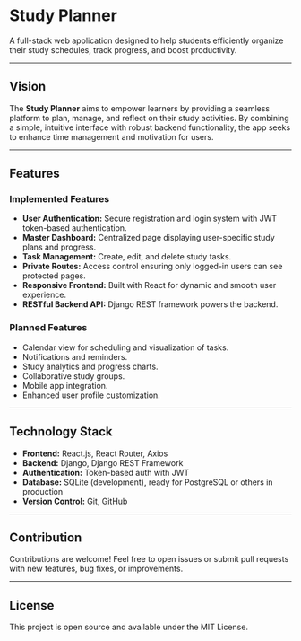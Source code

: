# Study Planner

A full-stack web application designed to help students efficiently organize their study schedules, track progress, and boost productivity.

---

## Vision

The **Study Planner** aims to empower learners by providing a seamless platform to plan, manage, and reflect on their study activities. By combining a simple, intuitive interface with robust backend functionality, the app seeks to enhance time management and motivation for users.

---

## Features

### Implemented Features
- **User Authentication:** Secure registration and login system with JWT token-based authentication.
- **Master Dashboard:** Centralized page displaying user-specific study plans and progress.
- **Task Management:** Create, edit, and delete study tasks.
- **Private Routes:** Access control ensuring only logged-in users can see protected pages.
- **Responsive Frontend:** Built with React for dynamic and smooth user experience.
- **RESTful Backend API:** Django REST framework powers the backend.

### Planned Features
- Calendar view for scheduling and visualization of tasks.
- Notifications and reminders.
- Study analytics and progress charts.
- Collaborative study groups.
- Mobile app integration.
- Enhanced user profile customization.

---

## Technology Stack

- **Frontend:** React.js, React Router, Axios
- **Backend:** Django, Django REST Framework
- **Authentication:** Token-based auth with JWT
- **Database:** SQLite (development), ready for PostgreSQL or others in production
- **Version Control:** Git, GitHub

---

## Contribution

Contributions are welcome! Feel free to open issues or submit pull requests with new features, bug fixes, or improvements.

---

## License

This project is open source and available under the MIT License.
